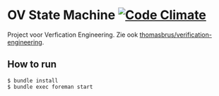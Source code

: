 # OV State Machine [![Code Climate](https://codeclimate.com/github/thomasbrus/ov-state-machine.png)](https://codeclimate.com/github/thomasbrus/ov-state-machine)

Project voor Verfication Engineering. Zie ook [thomasbrus/verification-engineering](https://github.com/thomasbrus/verification-engineering).

## How to run

    $ bundle install
    $ bundle exec foreman start